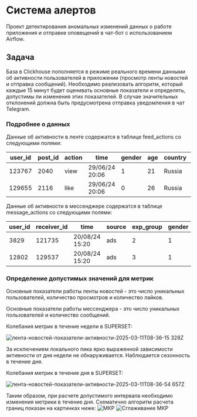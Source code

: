 # Система алертов
Проект детектирования аномальных изменений данных о работе приложения и отправке оповещений в чат-бот с использованием Airflow.

## Задача 

База в Clickhouse пополняется в режиме реального времени данными об активности пользователей в приложении (просмотр ленты новостей и отправка сообщений). Необходимо реализовать алгоритм, который каждые 15 минут будет оценивать основные показатели и определять, допустимы ли изменения этих показателей. В случае значительных отклонений должна быть предусмотрена отправка уведомления в чат Telegram.

### Подробнее о данных

Данные об активности в ленте содержатся в таблице feed_actions со следующими полями:

|user_id|post_id|action|time               |gender|age|country|city            |os     |source |exp_group|
|-------|-------|------|-------------------|------|---|-------|----------------|-------|-------|---------|
|123767 |2040   |view  |29/06/24 20:06     |1     |21 |Russia |Samara          |Android|organic|1        |
|129655 |2116   |like  |29/06/24 20:06     |0     |26 |Russia |Saint Petersburg|iOS    |organic|4        |

Данные об активности в мессенджере содержатся в таблице message_actions со следующими полями:

|user_id|receiver_id|time  |source             |exp_group|gender|age    |country         |city   |os     |
|-------|-----------|------|-------------------|---------|------|-------|----------------|-------|-------|
|3829   |121735     |20/08/24 15:20|ads                |2        |1     |42     |Russia          |Moscow |iOS    |
|12802  |129537     |20/08/24 15:20|ads                |3        |1     |14     |Russia          |Gelendzhik|iOS

### Определение допустимых значений для метрик

Основные показатели работы ленты новостей - это число уникальных пользователей, количество просмотров и  количество лайков.

Основные показатели работы мессенджера - это число уникальных пользователей и количество сообщений.

Колебания метрик в течение недели в SUPERSET:

![лента-новостей-показатели-активности-2025-03-11T08-36-15 328Z](https://github.com/user-attachments/assets/7e16060f-2473-4ccd-971d-0e9ca7c4cc84)

За исключением локального пика ярко выраженной зависимости активности от дня недели не обнаруживается. Наблюдается сезонность в течение дня.

Колебания метрик в течение дня в SUPERSET:

![лента-новостей-показатели-активности-2025-03-11T08-36-54 657Z](https://github.com/user-attachments/assets/a817d3c2-a51c-4c2e-b74a-7d1f6ee6bdac)

Таким образом, при расчете допустимого интервала необходимо изменения метрики в течение дня. 
Схематично алгоритм расчета границ показан на картинках ниже:
![МКР](https://github.com/user-attachments/assets/36e9fbc3-b636-4e89-ba63-7943b8ccd6f4)
![Сглаживание МКР](https://github.com/user-attachments/assets/26addbca-6923-4b5c-9da5-04106cc54df4)

